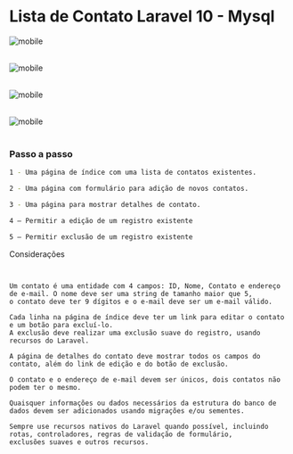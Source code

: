 
# Lista de Contato  Laravel 10 - Mysql


<img src="/assets/projetos/8/img/01.png" alt="mobile" align="center" style="max-width: 100%;"><br><br>  

  <img src="/assets/projetos/8/img/02.png" alt="mobile" align="center" style="max-width: 100%;"><br><br>

  <img src="/assets/projetos/8/img/03.png" alt="mobile" align="center" style="max-width: 100%;"><br><br>

  <img src="/assets/projetos/8/img/04.png" alt="mobile" align="center" style="max-width: 100%;"><br><br>


### Passo a passo

```sh
1 - Uma página de índice com uma lista de contatos existentes.

2 - Uma página com formulário para adição de novos contatos.

3 - Uma página para mostrar detalhes de contato.

4 – Permitir a edição de um registro existente

5 – Permitir exclusão de um registro existente
```



Considerações
```dosini


Um contato é uma entidade com 4 campos: ID, Nome, Contato e endereço de e-mail. O nome deve ser uma string de tamanho maior que 5, 
o contato deve ter 9 dígitos e o e-mail deve ser um e-mail válido.

Cada linha na página de índice deve ter um link para editar o contato e um botão para excluí-lo. 
A exclusão deve realizar uma exclusão suave do registro, usando recursos do Laravel.

A página de detalhes do contato deve mostrar todos os campos do contato, além do link de edição e do botão de exclusão.

O contato e o endereço de e-mail devem ser únicos, dois contatos não podem ter o mesmo.

Quaisquer informações ou dados necessários da estrutura do banco de dados devem ser adicionados usando migrações e/ou sementes.

Sempre use recursos nativos do Laravel quando possível, incluindo rotas, controladores, regras de validação de formulário,
exclusões suaves e outros recursos.


```


